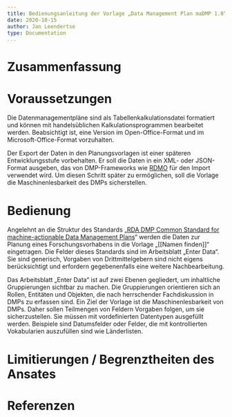 ```yaml
---
title: Bedienungsanleitung der Vorlage „Data Management Plan maDMP 1.0“
date: 2020-10-15
author: Jan Leendertse
type: Documentation
...
```


# Zusammenfassung

# Voraussetzungen

Die Datenmanagementpläne sind als Tabellenkalkulationsdatei formatiert und können mit handelsüblichen Kalkulationsprogrammen bearbeitet werden. Beabsichtigt ist, eine Version im Open-Office-Format und im Microsoft-Office-Format vorzuhalten.

Der Export der Daten in den Planungsvorlagen ist einer späteren Entwicklungsstufe vorbehalten. Er soll die Daten in ein XML- oder JSON-Format ausgeben, das von DMP-Frameworks wie [RDMO](link) für den Import verwendet wird. Um diesen Schritt später zu ermöglichen, soll die Vorlage die Maschinenlesbarkeit des DMPs sicherstellen.

# Bedienung

Angelehnt an die Struktur des Standards „[RDA DMP Common Standard for machine-actionable Data Management Plans](https://github.com/RDA-DMP-Common/RDA-DMP-Common-Standard)“ werden die Daten zur Planung eines Forschungsvorhabens in die Vorlage „[[Namen finden]]“ eingetragen. Die Felder dieses Standards sind im Arbeitsblatt „Enter Data“. Sie sind generisch, Vorgaben von Drittmittelgebern sind nicht eigens berücksichtigt und erfordern gegebenenfalls eine weitere Nachbearbeitung.

Das Arbeitsblatt „Enter Data“ ist auf zwei Ebenen gegliedert, um inhaltliche Gruppierungen sichtbar zu machen. Die Gruppierungen orientieren sich an Rollen, Entitäten und Objekten, die nach herrschender Fachdiskussion in DMPs zu erfassen sind. Ein Ziel der Vorlage ist die Maschinenlesbarkeit von DMPs. Daher sollen Teilmengen von Feldern Vorgaben folgen, um sie sicherzustellen. Sie müssen mit vordefinierten Datentypen ausgefüllt werden. Beispiele sind Datumsfelder oder Felder, die mit kontrollierten Vokabularien auszufüllen sind wie Länderlisten.

# Limitierungen / Begrenztheiten des Ansates

<!-- Versionierung über Versionierungssysteme nicht möglich -->

# Referenzen
